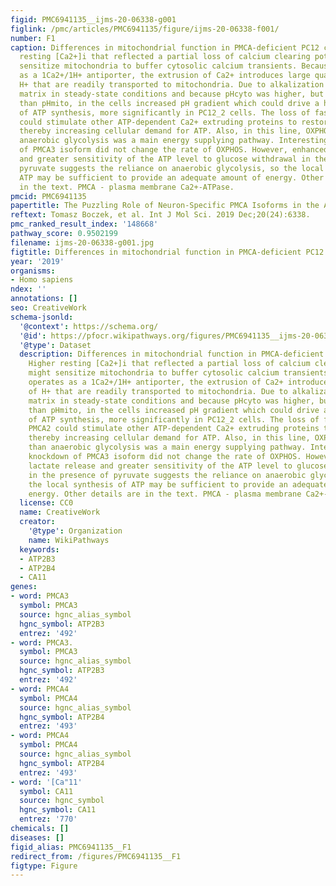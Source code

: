```yaml
---
figid: PMC6941135__ijms-20-06338-g001
figlink: /pmc/articles/PMC6941135/figure/ijms-20-06338-f001/
number: F1
caption: Differences in mitochondrial function in PMCA-deficient PC12 cells. Higher
  resting [Ca2+]i that reflected a partial loss of calcium clearing potency might
  sensitize mitochondria to buffer cytosolic calcium transients. Because PMCA operates
  as a 1Ca2+/1H+ antiporter, the extrusion of Ca2+ introduces large quantities of
  H+ that are readily transported to mitochondria. Due to alkalization of mitochondrial
  matrix in steady-state conditions and because pHcyto was higher, but still lower
  than pHmito, in the cells increased pH gradient which could drive a higher rate
  of ATP synthesis, more significantly in PC12_2 cells. The loss of fast acting PMCA2
  could stimulate other ATP-dependent Ca2+ extruding proteins to restore [Ca2+]c,
  thereby increasing cellular demand for ATP. Also, in this line, OXPHOS rather than
  anaerobic glycolysis was a main energy supplying pathway. Interestingly, knockdown
  of PMCA3 isoform did not change the rate of OXPHOS. However, enhanced lactate release
  and greater sensitivity of the ATP level to glucose withdrawal in the presence of
  pyruvate suggests the reliance on anaerobic glycolysis, so the local synthesis of
  ATP may be sufficient to provide an adequate amount of energy. Other details are
  in the text. PMCA - plasma membrane Ca2+-ATPase.
pmcid: PMC6941135
papertitle: The Puzzling Role of Neuron-Specific PMCA Isoforms in the Aging Process.
reftext: Tomasz Boczek, et al. Int J Mol Sci. 2019 Dec;20(24):6338.
pmc_ranked_result_index: '148668'
pathway_score: 0.9502199
filename: ijms-20-06338-g001.jpg
figtitle: Differences in mitochondrial function in PMCA-deficient PC12 cells
year: '2019'
organisms:
- Homo sapiens
ndex: ''
annotations: []
seo: CreativeWork
schema-jsonld:
  '@context': https://schema.org/
  '@id': https://pfocr.wikipathways.org/figures/PMC6941135__ijms-20-06338-g001.html
  '@type': Dataset
  description: Differences in mitochondrial function in PMCA-deficient PC12 cells.
    Higher resting [Ca2+]i that reflected a partial loss of calcium clearing potency
    might sensitize mitochondria to buffer cytosolic calcium transients. Because PMCA
    operates as a 1Ca2+/1H+ antiporter, the extrusion of Ca2+ introduces large quantities
    of H+ that are readily transported to mitochondria. Due to alkalization of mitochondrial
    matrix in steady-state conditions and because pHcyto was higher, but still lower
    than pHmito, in the cells increased pH gradient which could drive a higher rate
    of ATP synthesis, more significantly in PC12_2 cells. The loss of fast acting
    PMCA2 could stimulate other ATP-dependent Ca2+ extruding proteins to restore [Ca2+]c,
    thereby increasing cellular demand for ATP. Also, in this line, OXPHOS rather
    than anaerobic glycolysis was a main energy supplying pathway. Interestingly,
    knockdown of PMCA3 isoform did not change the rate of OXPHOS. However, enhanced
    lactate release and greater sensitivity of the ATP level to glucose withdrawal
    in the presence of pyruvate suggests the reliance on anaerobic glycolysis, so
    the local synthesis of ATP may be sufficient to provide an adequate amount of
    energy. Other details are in the text. PMCA - plasma membrane Ca2+-ATPase.
  license: CC0
  name: CreativeWork
  creator:
    '@type': Organization
    name: WikiPathways
  keywords:
  - ATP2B3
  - ATP2B4
  - CA11
genes:
- word: РМСАЗ
  symbol: PMCA3
  source: hgnc_alias_symbol
  hgnc_symbol: ATP2B3
  entrez: '492'
- word: PMCA3.
  symbol: PMCA3
  source: hgnc_alias_symbol
  hgnc_symbol: ATP2B3
  entrez: '492'
- word: РМСА4
  symbol: PMCA4
  source: hgnc_alias_symbol
  hgnc_symbol: ATP2B4
  entrez: '493'
- word: РМСА4
  symbol: PMCA4
  source: hgnc_alias_symbol
  hgnc_symbol: ATP2B4
  entrez: '493'
- word: '[Ca"11'
  symbol: CA11
  source: hgnc_symbol
  hgnc_symbol: CA11
  entrez: '770'
chemicals: []
diseases: []
figid_alias: PMC6941135__F1
redirect_from: /figures/PMC6941135__F1
figtype: Figure
---
```

